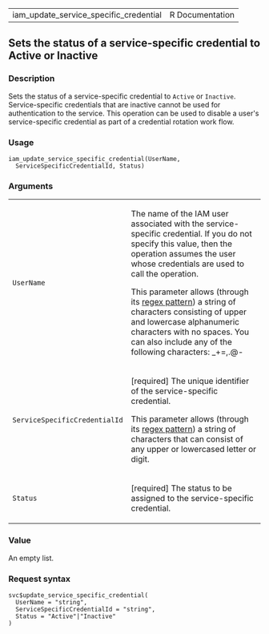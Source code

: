 <table style="width: 100%;">
<tbody>
<tr class="odd">
<td>iam_update_service_specific_credential</td>
<td style="text-align: right;">R Documentation</td>
</tr>
</tbody>
</table>

## Sets the status of a service-specific credential to Active or Inactive

### Description

Sets the status of a service-specific credential to `Active` or
`Inactive`. Service-specific credentials that are inactive cannot be
used for authentication to the service. This operation can be used to
disable a user's service-specific credential as part of a credential
rotation work flow.

### Usage

    iam_update_service_specific_credential(UserName,
      ServiceSpecificCredentialId, Status)

### Arguments

<table>
<colgroup>
<col style="width: 35%" />
<col style="width: 65%" />
</colgroup>
<tbody>
<tr class="odd">
<td><code
id="iam_update_service_specific_credential_:_UserName">UserName</code></td>
<td><p>The name of the IAM user associated with the service-specific
credential. If you do not specify this value, then the operation assumes
the user whose credentials are used to call the operation.</p>
<p>This parameter allows (through its <a
href="https://en.wikipedia.org/wiki/Regex">regex pattern</a>) a string
of characters consisting of upper and lowercase alphanumeric characters
with no spaces. You can also include any of the following characters:
_+=,.@-</p></td>
</tr>
<tr class="even">
<td><code
id="iam_update_service_specific_credential_:_ServiceSpecificCredentialId">ServiceSpecificCredentialId</code></td>
<td><p>[required] The unique identifier of the service-specific
credential.</p>
<p>This parameter allows (through its <a
href="https://en.wikipedia.org/wiki/Regex">regex pattern</a>) a string
of characters that can consist of any upper or lowercased letter or
digit.</p></td>
</tr>
<tr class="odd">
<td><code
id="iam_update_service_specific_credential_:_Status">Status</code></td>
<td><p>[required] The status to be assigned to the service-specific
credential.</p></td>
</tr>
</tbody>
</table>

### Value

An empty list.

### Request syntax

    svc$update_service_specific_credential(
      UserName = "string",
      ServiceSpecificCredentialId = "string",
      Status = "Active"|"Inactive"
    )
